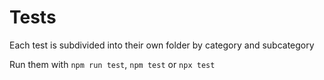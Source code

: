 # Tests

Each test is subdivided into their own folder by category and subcategory

Run them with `npm run test`, `npm test` or `npx test`
